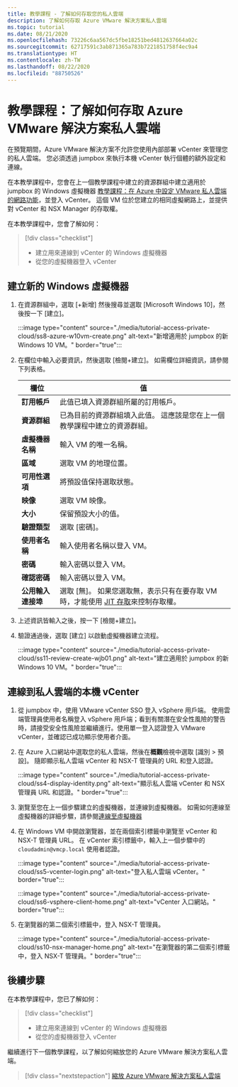 ```yaml
---
title: 教學課程 - 了解如何存取您的私人雲端
description: 了解如何存取 Azure VMware 解決方案私人雲端
ms.topic: tutorial
ms.date: 08/21/2020
ms.openlocfilehash: 73226c6aa567dc5fbe18251bed4812637664a02c
ms.sourcegitcommit: 62717591c3ab871365a783b7221851758f4ec9a4
ms.translationtype: HT
ms.contentlocale: zh-TW
ms.lasthandoff: 08/22/2020
ms.locfileid: "88750526"
---
```

# <a name="tutorial-learn-how-to-access-an-azure-vmware-solution-private-cloud"></a>教學課程：了解如何存取 Azure VMware 解決方案私人雲端

在預覽期間，Azure VMware 解決方案不允許您使用內部部署 vCenter 來管理您的私人雲端。 您必須透過 jumpbox 來執行本機 vCenter 執行個體的額外設定和連線。 

在本教學課程中，您會在上一個教學課程中建立的資源群組中建立適用於 jumpbox 的 Windows 虛擬機器 [教學課程：在 Azure 中設定 VMware 私人雲端的網路功能](tutorial-configure-networking.md)，並登入 vCenter。 這個 VM 位於您建立的相同虛擬網路上，並提供對 vCenter 和 NSX Manager 的存取權。 

在本教學課程中，您會了解如何：

> [!div class="checklist"]
> * 建立用來連線到 vCenter 的 Windows 虛擬機器
> * 從您的虛擬機器登入 vCenter

## <a name="create-a-new-windows-virtual-machine"></a>建立新的 Windows 虛擬機器

1. 在資源群組中，選取 [+新增] 然後搜尋並選取 [Microsoft Windows 10]，然後按一下 [建立]。

   :::image type="content" source="./media/tutorial-access-private-cloud/ss8-azure-w10vm-create.png" alt-text="新增適用於 jumpbox 的新 Windows 10 VM。" border="true":::

1. 在欄位中輸入必要資訊，然後選取 [檢閱+建立]。 如需欄位詳細資訊，請參閱下列表格。

   | 欄位 | 值 |
   | --- | --- |
   | **訂用帳戶** | 此值已填入資源群組所屬的訂用帳戶。 |
   | **資源群組** | 已為目前的資源群組填入此值。 這應該是您在上一個教學課程中建立的資源群組。 |
   | **虛擬機器名稱** | 輸入 VM 的唯一名稱。 |
   | **區域** | 選取 VM 的地理位置。 |
   | **可用性選項** | 將預設值保持選取狀態。 |
   | **映像** | 選取 VM 映像。 |
   | **大小** | 保留預設大小的值。 |
   | **驗證類型**  | 選取 [密碼]。 |
   | **使用者名稱** | 輸入使用者名稱以登入 VM。 |
   | **密碼** | 輸入密碼以登入 VM。 |
   | **確認密碼** | 輸入密碼以登入 VM。 |
   | **公用輸入連接埠** | 選取 [無]。 如果您選取無，表示只有在要存取 VM 時，才能使用 [JIT 存取](../security-center/security-center-just-in-time.md#jit-configure)來控制存取權。  |

1. 上述資訊皆輸入之後，按一下 [檢閱+建立]。 
1. 驗證通過後，選取 [建立] 以啟動虛擬機器建立流程。

   :::image type="content" source="./media/tutorial-access-private-cloud/ss11-review-create-wjb01.png" alt-text="建立適用於 jumpbox 的新 Windows 10 VM。" border="true":::

## <a name="connect-to-the-local-vcenter-of-your-private-cloud"></a>連線到私人雲端的本機 vCenter

1. 從 jumpbox 中，使用 VMware vCenter SSO 登入 vSphere 用戶端。 使用雲端管理員使用者名稱登入 vSphere 用戶端；看到有關潛在安全性風險的警告時，請接受安全性風險並繼續進行。使用單一登入認證登入 VMware vCenter，並確認已成功顯示使用者介面。

1. 在 Azure 入口網站中選取您的私人雲端，然後在**概觀**檢視中選取 [識別 > 預設]。 隨即顯示私人雲端 vCenter 和 NSX-T 管理員的 URL 和登入認證。

   :::image type="content" source="./media/tutorial-access-private-cloud/ss4-display-identity.png" alt-text="顯示私人雲端 vCenter 和 NSX 管理員 URL 和認證。" border="true":::

1. 瀏覽至您在上一個步驟建立的虛擬機器，並連線到虛擬機器。 如需如何連線至虛擬機器的詳細步驟，請參閱[連線至虛擬機器](../virtual-machines/windows/connect-logon.md#connect-to-the-virtual-machine)

1. 在 Windows VM 中開啟瀏覽器，並在兩個索引標籤中瀏覽至 vCenter 和 NSX-T 管理員 URL。 在 vCenter 索引標籤中，輸入上一個步驟中的 `cloudadmin@vmcp.local` 使用者認證。

   :::image type="content" source="./media/tutorial-access-private-cloud/ss5-vcenter-login.png" alt-text="登入私人雲端 vCenter。" border="true":::

   :::image type="content" source="./media/tutorial-access-private-cloud/ss6-vsphere-client-home.png" alt-text="vCenter 入口網站。" border="true":::

1. 在瀏覽器的第二個索引標籤中，登入 NSX-T 管理員。

   :::image type="content" source="./media/tutorial-access-private-cloud/ss10-nsx-manager-home.png" alt-text="在瀏覽器的第二個索引標籤中，登入 NSX-T 管理員。" border="true":::

## <a name="next-steps"></a>後續步驟

在本教學課程中，您已了解如何：

> [!div class="checklist"]
> * 建立用來連線到 vCenter 的 Windows 虛擬機器
> * 從您的虛擬機器登入 vCenter

繼續進行下一個教學課程，以了解如何縮放您的 Azure VMware 解決方案私人雲端。

> [!div class="nextstepaction"]
> [縮放 Azure VMware 解決方案私人雲端](tutorial-scale-private-cloud.md)

